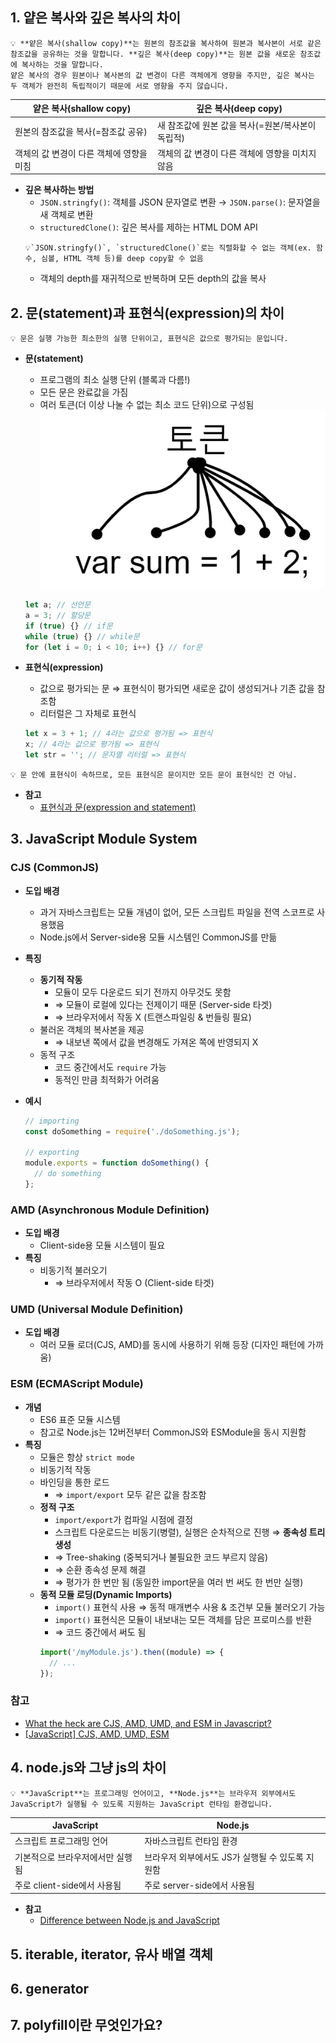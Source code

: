 ## 1. 얕은 복사와 깊은 복사의 차이

```
💡 **얕은 복사(shallow copy)**는 원본의 참조값을 복사하여 원본과 복사본이 서로 같은 참조값을 공유하는 것을 말합니다. **깊은 복사(deep copy)**는 원본 값을 새로운 참조값에 복사하는 것을 말합니다.
얕은 복사의 경우 원본이나 복사본의 값 변경이 다른 객체에게 영향을 주지만, 깊은 복사는 두 객체가 완전히 독립적이기 때문에 서로 영향을 주지 않습니다.
```

| 얕은 복사(shallow copy) | 깊은 복사(deep copy) |
| --- | --- |
| 원본의 참조값을 복사(=참조값 공유) | 새 참조값에 원본 값을 복사(=원본/복사본이 독립적) |
| 객체의 값 변경이 다른 객체에 영향을 미침 | 객체의 값 변경이 다른 객체에 영향을 미치지 않음 |

- **깊은 복사하는 방법**
  - `JSON.stringfy()`: 객체를 JSON 문자열로 변환 → `JSON.parse()`: 문자열을 새 객체로 변환
  - `structuredClone()`: 깊은 복사를 제하는 HTML DOM API
  ```
  💡`JSON.stringfy()`, `structuredClone()`로는 직렬화할 수 없는 객체(ex. 함수, 심볼, HTML 객체 등)를 deep copy할 수 없음
  ```
  - 객체의 depth를 재귀적으로 반복하며 모든 depth의 값을 복사

## 2. 문(statement)과 표현식(expression)의 차이

```
💡 문은 실행 가능한 최소한의 실행 단위이고, 표현식은 값으로 평가되는 문입니다.
```

- **문(statement)**

  - 프로그램의 최소 실행 단위 (블록과 다름!)
  - 모든 문은 완료값을 가짐
  - 여러 토큰(더 이상 나눌 수 없는 최소 코드 단위)으로 구성됨 ![tokens](./images/js/tokens.png)

  ```jsx
  let a; // 선언문
  a = 3; // 할당문
  if (true) {} // if문
  while (true) {} // while문
  for (let i = 0; i < 10; i++) {} // for문
  ```

- **표현식(expression)**
  - 값으로 평가되는 문 ⇒ 표현식이 평가되면 새로운 값이 생성되거나 기존 값을 참조함
  - 리터럴은 그 자체로 표현식
  ```jsx
  let x = 3 + 1; // 4라는 값으로 평가됨 => 표현식
  x; // 4라는 값으로 평가됨 => 표현식
  let str = ''; // 문자열 리터럴 => 표현식
  ```

```
💡 문 안에 표현식이 속하므로, 모든 표현식은 문이지만 모든 문이 표현식인 건 아님.
```

- **참고**
  - [표현식과 문(expression and statement)](https://codingfarm.tistory.com/361)

## 3. JavaScript Module System

### CJS (CommonJS)

- **도입 배경**
  - 과거 자바스크립트는 모듈 개념이 없어, 모든 스크립트 파일을 전역 스코프로 사용했음
  - Node.js에서 Server-side용 모듈 시스템인 CommonJS를 만듦
- **특징**
  - **동기적 작동**
    - 모듈이 모두 다운로드 되기 전까지 아무것도 못함
    - ⇒ 모듈이 로컬에 있다는 전제이기 때문 (Server-side 타겟)
    - ⇒ 브라우저에서 작동 X (트랜스파일링 & 번들링 필요)
  - 불러온 객체의 복사본을 제공
    - ⇒ 내보낸 쪽에서 값을 변경해도 가져온 쪽에 반영되지 X
  - 동적 구조
    - 코드 중간에서도 `require` 가능
    - 동적인 만큼 최적화가 어려움
- **예시**

  ```jsx
  // importing
  const doSomething = require('./doSomething.js');

  // exporting
  module.exports = function doSomething() {
    // do something
  };
  ```

### AMD (Asynchronous Module Definition)

- **도입 배경**
  - Client-side용 모듈 시스템이 필요
- **특징**
  - 비동기적 불러오기
    - ⇒ 브라우저에서 작동 O (Client-side 타겟)

### UMD (Universal Module Definition)

- **도입 배경**
  - 여러 모듈 로더(CJS, AMD)를 동시에 사용하기 위해 등장 (디자인 패턴에 가까움)

### ESM (ECMAScript Module)

- **개념**
  - ES6 표준 모듈 시스템
  - 참고로 Node.js는 12버전부터 CommonJS와 ESModule을 동시 지원함
- **특징**
  - 모듈은 항상 `strict mode`
  - 비동기적 작동
  - 바인딩을 통한 로드
    - ⇒ `import/export` 모두 같은 값을 참조함
  - **정적 구조**
    - `import/export`가 컴파일 시점에 결정
    - 스크립트 다운로드는 비동기(병렬), 실행은 순차적으로 진행 ⇒ **종속성 트리 생성**
    - ⇒ Tree-shaking (중복되거나 불필요한 코드 부르지 않음)
    - ⇒ 순환 종속성 문제 해결
    - ⇒ 평가가 한 번만 됨 (동일한 import문을 여러 번 써도 한 번만 실행)
  - **동적 모듈 로딩(Dynamic Imports)**
    - `import()` 표현식 사용 ⇒ 동적 매개변수 사용 & 조건부 모듈 불러오기 가능
    - `import()` 표현식은 모듈이 내보내는 모든 객체를 담은 프로미스를 반환
    - ⇒ 코드 중간에서 써도 됨
    ```jsx
    import('/myModule.js').then((module) => {
      // ...
    });
    ```

### 참고

- [What the heck are CJS, AMD, UMD, and ESM in Javascript?](https://dev.to/iggredible/what-the-heck-are-cjs-amd-umd-and-esm-ikm)
- [[JavaScript] CJS, AMD, UMD, ESM](https://beomy.github.io/tech/javascript/cjs-amd-umd-esm/)

## 4. node.js와 그냥 js의 차이

```
💡 **JavaScript**는 프로그래밍 언어이고, **Node.js**는 브라우저 외부에서도 JavaScript가 실행될 수 있도록 지원하는 JavaScript 런타임 환경입니다.
```

| JavaScript | Node.js |
| --- | --- |
| 스크립트 프로그래밍 언어 | 자바스크립트 런타임 환경 |
| 기본적으로 브라우저에서만 실행됨 | 브라우저 외부에서도 JS가 실행될 수 있도록 지원함 |
| 주로 client-side에서 사용됨 | 주로 server-side에서 사용됨 |

- **참고**
  - [Difference between Node.js and JavaScript](https://www.geeksforgeeks.org/difference-between-node-js-and-javascript/)

## 5. iterable, iterator, 유사 배열 객체

## 6. generator

## 7. polyfill이란 무엇인가요?
